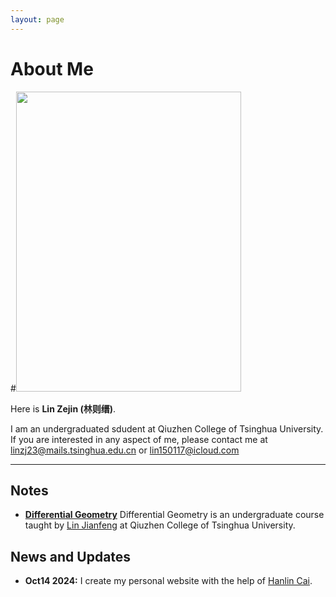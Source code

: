 ```yaml
---
layout: page
---
```


# About Me

#<img src="https://caihanlin.com/caihanlin.jpg" class="floatpic" width="360" height="480">

Here is **Lin Zejin (林则缙)**.


I am an undergraduated sdudent at Qiuzhen College of Tsinghua University. If you are interested in any aspect of me, please contact me at [linzj23@mails.tsinghua.edu.cn](linzj23@mails.tsinghua.edu.cn) or [lin150117@icloud.com](lin150117@icloud.com)

---

## Notes
- **[Differential Geometry](https://overleaf.tsinghua.edu.cn/read/vjpzjynprygk)**
Differential Geometry is an undergraduate course taught by [Lin Jianfeng](linjian5477@mail.tsinghua.edu.cn) at Qiuzhen College of Tsinghua University.


## News and Updates

- **Oct14 2024:** I create my personal website with the help of [Hanlin Cai](https://caihanlin.com/).

